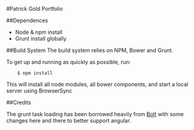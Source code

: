 #Patrick Gold Portfolio

##Dependences
* Node & npm install
* Grunt install globally

##Build System
The build system relies on NPM, Bower and Grunt.

To get up and running as quickly as possible, run:

        $ npm install

This will install all node modules, all bower components, and start a local server using BrowserSync

##Credits

The grunt task loading has been borrowed heavily from [Bolt](https://github.com/argyleink/Bolt) with some changes here and there to better support angular.
